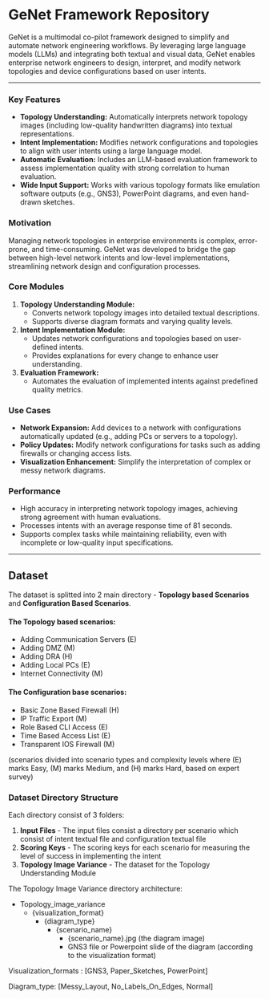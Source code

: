 # GeNet Framework Repository

GeNet is a multimodal co-pilot framework designed to simplify and automate network engineering workflows. By leveraging large language models (LLMs) and integrating both textual and visual data, GeNet enables enterprise network engineers to design, interpret, and modify network topologies and device configurations based on user intents.

---


### Key Features
- **Topology Understanding:** Automatically interprets network topology images (including low-quality handwritten diagrams) into textual representations.
- **Intent Implementation:** Modifies network configurations and topologies to align with user intents using a large language model.
- **Automatic Evaluation:** Includes an LLM-based evaluation framework to assess implementation quality with strong correlation to human evaluation.
- **Wide Input Support:** Works with various topology formats like emulation software outputs (e.g., GNS3), PowerPoint diagrams, and even hand-drawn sketches.

### Motivation

Managing network topologies in enterprise environments is complex, error-prone, and time-consuming. GeNet was developed to bridge the gap between high-level network intents and low-level implementations, streamlining network design and configuration processes.

### Core Modules
1. **Topology Understanding Module:**
   - Converts network topology images into detailed textual descriptions.
   - Supports diverse diagram formats and varying quality levels.
2. **Intent Implementation Module:**
   - Updates network configurations and topologies based on user-defined intents.
   - Provides explanations for every change to enhance user understanding.
3. **Evaluation Framework:**
   - Automates the evaluation of implemented intents against predefined quality metrics.

### Use Cases
- **Network Expansion:** Add devices to a network with configurations automatically updated (e.g., adding PCs or servers to a topology).
- **Policy Updates:** Modify network configurations for tasks such as adding firewalls or changing access lists.
- **Visualization Enhancement:** Simplify the interpretation of complex or messy network diagrams.

### Performance
- High accuracy in interpreting network topology images, achieving strong agreement with human evaluations.
- Processes intents with an average response time of 81 seconds.
- Supports complex tasks while maintaining reliability, even with incomplete or low-quality input specifications.


---


## Dataset 
The dataset is splitted into 2 main directory - **Topology based Scenarios** and **Configuration Based Scenarios**.

#### The Topology based scenarios:
- Adding Communication Servers (E)
- Adding DMZ (M)
- Adding DRA (H)
- Adding Local PCs (E)
- Internet Connectivity (M)

#### The Configuration base scenarios:
- Basic Zone Based Firewall (H)
- IP Traffic Export (M)
- Role Based CLI Access (E)
- Time Based Access List (E)
- Transparent IOS Firewall (M)

(scenarios divided into scenario types and complexity levels where (E) marks Easy, (M) marks Medium, and (H) marks Hard, based on expert survey)

### Dataset Directory Structure
Each directory consist of 3 folders:
1. **Input Files** - The input files consist a directory per scenario which consist of intent textual file and configuration textual file
2. **Scoring Keys** - The scoring keys for each scenario for measuring the level of success in implementing the intent
3. **Topology Image Variance** - The dataset for the Topology Understanding Module

The Topology Image Variance directory architecture:
 - Topology_image_variance
   - {visualization_format}
     - {diagram_type}
        - {scenario_name}
          - {scenario_name}.jpg (the diagram image)
          - GNS3 file or Powerpoint slide of the diagram (according to the visualization format)


Visualization_formats : [GNS3, Paper_Sketches, PowerPoint]

Diagram_type: [Messy_Layout, No_Labels_On_Edges, Normal]



